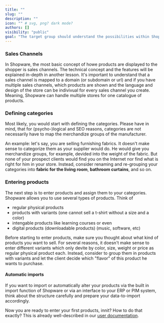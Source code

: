 ```yaml
---
title: ""
slug: ""
description: ""
icon: "" # svg, png? dark mode?
authors: []
visibility: "public"
goal: "The target group should understand the possibilities within Shopware to organize products."
---
```


### Sales Channels

In Shopware, the most basic concept of howe products are displayed to the shopper is sales channels. The technical concept and the features will be explained in-depth in another lesson. It's important to understand that a sales channel is mapped to a domain (or subdomain or url) and if you have multiple sales channels, which products are shown and the language and design of the store can be indivivual for every sales channel you create. Meaning, Shopware can handle multiple stores for one catalogue of products.

### Defining categories

Most likely, you would start with defining the categories. Please have in mind, that for (psycho-)logical and SEO reasons, categories are not necessarily have to map the merchandize groups of the manufacturer.

An example: let's say, you are selling furnishing fabrics. It doesn't make sense to categorize them as your supplier would do. He would give you merchandize groups, for example, devided into the weight of the fabric. But none of your prospect clients would find you on the Internet nor find what is right for him in your store. Instead, consider renaming and re-grouping your categories into **fabric for the living room**, **bathroom curtains**, and so on.

### Entering products

The next step is to enter products and assign them to your categories. Shopware allows you to use several types of products. Think of

* regular physical products
* products with variants (one cannot sell a t-shirt without a size and a color)
* intengable products like learning courses or even
* digital products (downloadable products) (music, software, etc)

Before starting to enter products, make sure you thought about what kind of products you want to sell. For several reasons, it doesn't make sense to enter different variants which only devite by color, size, weight or price as regular physical product each. Instead, consider to group them in products with variants and let the client decide which "flavor" of this product he wants to purchase.

#### Automatic imports

If you want to import or automatically alter your products via the built in import function of Shopware or via an interface to your ERP or PIM system, think about the structure carefully and prepare your data-to-import accordingly.

Now you are ready to enter your first products, innit? How to do that exactly? This is already well-described in our [user documentation](https://docs.shopware.com/en/shopware-6-en/catalogues).